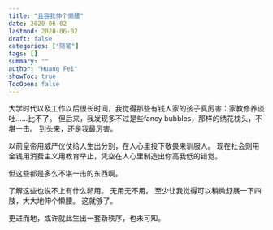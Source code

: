 ```yaml
---
title: "且容我伸个懒腰"
date: 2020-06-02
lastmod: 2020-06-02
draft: false
categories: ["随笔"]
tags: []
summary: ""
author: "Huang Fei"
showToc: true
TocOpen: false
---
```


大学时代以及工作以后很长时间，我觉得那些有钱人家的孩子真厉害：家教修养谈吐……比不了。
但后来，我发现多不过是些fancy bubbles，那样的绣花枕头，不堪一击。
到头来，还是我最厉害。

以前皇帝用威严仪仗给人生出分别，在人心里投下敬畏来驯服人。
现在社会则用金钱用消费主义用教育举止，凭空在人心里制造出你高我低的错觉。

但这些都是多么不堪一击的东西啊。

了解这些也说不上有什么卵用。
无用无不用。
至少让我觉得可以稍微舒展一下四肢，大大地伸个懒腰。
这就够了。

更进而地，或许就此生出一套新秩序，也未可知。